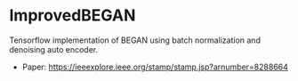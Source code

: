 # ImprovedBEGAN

Tensorflow implementation of BEGAN using batch normalization and denoising auto encoder.

* Paper: https://ieeexplore.ieee.org/stamp/stamp.jsp?arnumber=8288664

